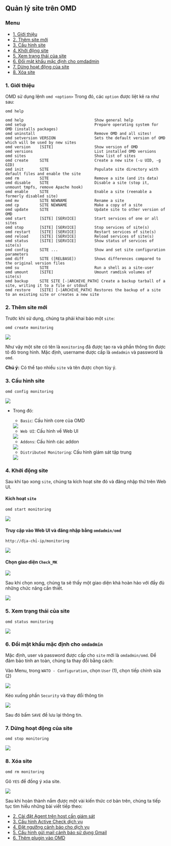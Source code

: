 ## Quản lý site trên OMD

### Menu

- [1. Giới thiệu](#1)
- [2. Thêm site mới](#2)
- [3. Cấu hình site](#3)
- [4. Khởi động site](#4)
- [5. Xem trạng thái của site](#5)
- [6. Đổi mật khẩu mặc định cho omdadmin](#6)
- [7. Dừng hoạt động của site](#7)
- [8. Xóa site](#8)

<a name="1" ></a>
### 1. Giới thiệu

OMD sử dụng lệnh `omd <option>`
Trong đó, các `option` được liệt kê ra như sau:

```
omd help
```

```
omd help                               Show general help
omd setup                              Prepare operating system for OMD (installs packages)
omd uninstall                          Remove OMD and all sites!
omd setversion VERSION                 Sets the default version of OMD which will be used by new sites
omd version    [SITE]                  Show version of OMD
omd versions                           List installed OMD versions
omd sites                              Show list of sites
omd create     SITE                    Create a new site (-u UID, -g GID)
omd init       SITE                    Populate site directory with default files and enable the site
omd rm         SITE                    Remove a site (and its data)
omd disable    SITE                    Disable a site (stop it, unmount tmpfs, remove Apache hook)
omd enable     SITE                    Enable a site (reenable a formerly disabled site)
omd mv         SITE NEWNAME            Rename a site
omd cp         SITE NEWNAME            Make a copy of a site
omd update     SITE                    Update site to other version of OMD
omd start      [SITE] [SERVICE]        Start services of one or all sites
omd stop       [SITE] [SERVICE]        Stop services of site(s)
omd restart    [SITE] [SERVICE]        Restart services of site(s)
omd reload     [SITE] [SERVICE]        Reload services of site(s)
omd status     [SITE] [SERVICE]        Show status of services of site(s)
omd config     SITE ...                Show and set site configuration parameters
omd diff       SITE ([RELBASE])        Shows differences compared to the original version files
omd su         SITE                    Run a shell as a site-user
omd umount     [SITE]                  Umount ramdisk volumes of site(s)
omd backup     SITE SITE [-|ARCHIVE_PATH] Create a backup tarball of a site, writing it to a file or stdout
omd restore    [SITE] [-|ARCHIVE_PATH] Restores the backup of a site to an existing site or creates a new site
```
<a name="2" ></a>
### 2. Thêm site mới

Trước khi sử dụng, chúng ta phải khai báo một `site`:

```
omd create monitoring
```

<img src="../images/3.info-site.png" />

Như vậy một site có tên là `monitoring` đã được tạo ra và phần thông tin được tô đỏ trong hình. Mặc định, username được cấp là `omdadmin` và password là `omd`.

**Chú ý:** Có thể tạo nhiều `site` và tên được chọn tùy ý.

<a name="3" ></a>
### 3. Cấu hình site

```
omd config monitoring
```

<img src="../images/22-site-config-1.png" />

- Trong đó:
	- `Basic`: Cấu hình core của OMD
	
	<img src="../images/22-site-config-basic.png" />
	
	- `Web UI`: Cấu hình về Web UI
	
	<img src="../images/22-site-config-gui.png" />
	
	- `Addons`: Cấu hình các addon
	
	<img src="../images/22-site-config-addons.png" />
	
	- `Distributed Monitoring`: Cấu hình giám sát tập trung
	
	<img src="../images/22-site-config-dm.png" />

<a name="4" ></a>
### 4. Khởi động site

Sau khi tạo xong `site`, chúng ta kích hoạt site đó và đăng nhập thử trên Web UI.

#### Kích hoạt `site`
    
```
omd start monitoring
```

<img src="../images/4.active-site.png" />

#### Truy cập vào Web UI và đăng nhập bằng `omdadmin/omd`
   
```
http://địa-chỉ-ip/monitoring
```

<img src="../images/5.webui1.png" />
   
#### Chọn giao diện `Check_MK`
   
<img src="../images/6.webui2-checkmk.png" />

Sau khi chọn xong, chúng ta sẽ thấy một giao diện khá hoàn hảo với đầy đủ những chức năng cần thiết.

<img src="../images/7.webui-main.png" />

<a name="5" ></a>
### 5. Xem trạng thái của site

```
omd status monitoring
```

<img src="../images/22-site-status.png" />


<a name="6" ></a>
### 6. Đổi mật khẩu mặc định cho `omdadmin`

Mặc định, user và password được cấp cho `site` mới là `omdadmin/omd`. Để đảm bảo tính an toàn, chúng ta thay đổi bằng cách:

Vào Menu, trong `WATO - Configuration`, chọn `User` (1), chọn tiếp chỉnh sửa (2)

<img src="../images/8.paas1.png" />

Kéo xuống phần `Security` và thay đổi thông tin

<img src="../images/8.paas2.png" />

Sau đó bấm `SAVE` để lưu lại thông tin.

<a name="7" ></a>
### 7. Dừng hoạt động của site

```
omd stop monitoring
```

<img src="../images/22-site-stop.png" />

<a name="8" ></a>
### 8. Xóa site

```
omd rm monitoring
```

Gõ `YES` để đồng ý xóa site.

<img src="../images/22-site-remove.png" />

Sau khi hoàn thành nắm được một vài kiến thức cơ bản trên, chúng ta tiếp tục tìm hiểu những bài viết tiếp theo:

- [2. Cài đặt Agent trên host cần giám sát](2.Install-agent.md)
- [3. Cấu hình Active Check dịch vụ](3.Active-check.md)
- [4. Đặt ngưỡng cảnh báo cho dịch vụ](4.Set-threshold.md)
- [5. Cấu hình gửi mail cảnh báo sử dụng Gmail](5.Send-Noitify.md)
- [6. Thêm plugin vào OMD](6.Add-plugins.md)